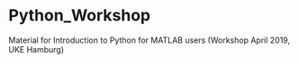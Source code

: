 # Python_Workshop
Material for Introduction to Python for MATLAB users (Workshop April 2019, UKE Hamburg)
